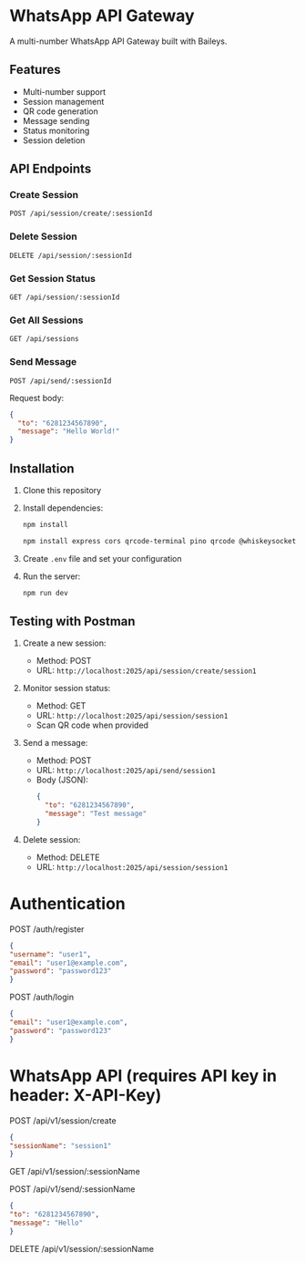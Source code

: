 # WhatsApp API Gateway

A multi-number WhatsApp API Gateway built with Baileys.

## Features

- Multi-number support
- Session management
- QR code generation
- Message sending
- Status monitoring
- Session deletion

## API Endpoints

### Create Session
```http
POST /api/session/create/:sessionId
```

### Delete Session
```http
DELETE /api/session/:sessionId
```

### Get Session Status
```http
GET /api/session/:sessionId
```

### Get All Sessions
```http
GET /api/sessions
```

### Send Message
```http
POST /api/send/:sessionId
```
Request body:
```json
{
  "to": "6281234567890",
  "message": "Hello World!"
}
```

## Installation


1. Clone this repository
2. Install dependencies:
   ```bash
   npm install
   ```

   ```bash
   npm install express cors qrcode-terminal pino qrcode @whiskeysockets/baileys @hapi/boom vite
   ```

3. Create `.env` file and set your configuration
4. Run the server:
   ```bash
   npm run dev
   ```

## Testing with Postman

1. Create a new session:
   - Method: POST
   - URL: `http://localhost:2025/api/session/create/session1`

2. Monitor session status:
   - Method: GET
   - URL: `http://localhost:2025/api/session/session1`
   - Scan QR code when provided

3. Send a message:
   - Method: POST
   - URL: `http://localhost:2025/api/send/session1`
   - Body (JSON):
     ```json
     {
       "to": "6281234567890",
       "message": "Test message"
     }
     ```

4. Delete session:
   - Method: DELETE
   - URL: `http://localhost:2025/api/session/session1`


# Authentication
POST /auth/register
```json
{
"username": "user1",
"email": "user1@example.com",
"password": "password123"
}
```

POST /auth/login
```json
{
"email": "user1@example.com",
"password": "password123"
}
```

# WhatsApp API (requires API key in header: X-API-Key)
POST /api/v1/session/create
```json
{
"sessionName": "session1"
}
```
GET /api/v1/session/:sessionName

POST /api/v1/send/:sessionName
```json
{
"to": "6281234567890",
"message": "Hello"
}
```


DELETE /api/v1/session/:sessionName
